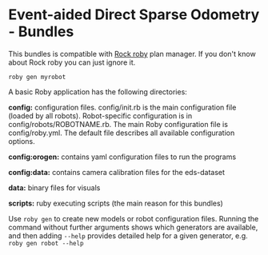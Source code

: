 # Event-aided Direct Sparse Odometry - Bundles

This bundles is compatible with [Rock roby](https://github.com/rock-core/tools-roby) plan manager.
If you don't know about Rock roby you can just ignore it.

```
roby gen myrobot
```

A basic Roby application has the following directories:

**config:** configuration files. config/init.rb is the main configuration file (loaded
	by all robots). Robot-specific configuration is in config/robots/ROBOTNAME.rb.
	The main Roby configuration file is config/roby.yml. The default file
  describes all available configuration options.

**config:orogen:** contains yaml configuration files to run the programs

**config:data:** contains camera calibration files for the eds-dataset

**data:** binary files for visuals

**scripts:** ruby executing  scripts (the main reason for this bundles)

Use `roby gen` to create new models or robot configuration files. Running the
command without further arguments shows which generators are available, and
then adding `--help` provides detailed help for a given generator, e.g. `roby
gen robot --help`

